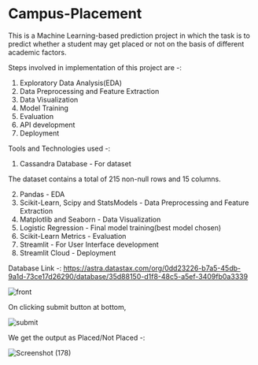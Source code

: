 # Campus-Placement 
This is a Machine Learning-based prediction project in which the task is to predict whether a student may get placed or not on the basis of different academic factors.

Steps involved in implementation of this project are -:
1. Exploratory Data Analysis(EDA)
2. Data Preprocessing and Feature Extraction
3. Data Visualization
5. Model Training
6. Evaluation
7. API development
8. Deployment

Tools and Technologies used -:
1. Cassandra Database - For dataset

The dataset contains a total of 215 non-null rows and 15 columns.

2. Pandas - EDA 
3. Scikit-Learn, Scipy and StatsModels - Data Preprocessing and Feature Extraction
4. Matplotlib and Seaborn - Data Visualization
5. Logistic Regression - Final model training(best model chosen)
6. Scikit-Learn Metrics - Evaluation
7. Streamlit - For User Interface development
8. Streamlit Cloud - Deployment

Database Link -: https://astra.datastax.com/org/0dd23226-b7a5-45db-9a1d-73ce17d26290/database/35d88150-d1f8-48c5-a5ef-3409fb0a3339


![front](https://github.com/anu-gtb/Campus-Placement/assets/140297541/2f15e333-29ac-4457-b17d-73a8b276d686)



On clicking submit button at bottom,


![submit](https://github.com/anu-gtb/Campus-Placement/assets/140297541/d325d2d7-a952-4606-bbde-532888c8de3f)



We get the output as Placed/Not Placed -:


![Screenshot (178)](https://github.com/anu-gtb/Campus-Placement/assets/140297541/30fb59ba-9cb0-4ca9-934c-954b15bc5a29)

